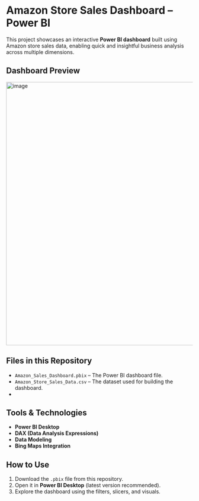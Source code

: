 # Amazon Store Sales Dashboard – Power BI

This project showcases an interactive **Power BI dashboard** built using Amazon store sales data, enabling quick and insightful business analysis across multiple dimensions.  

## Dashboard Preview
<img width="1276" height="709" alt="image" src="https://github.com/user-attachments/assets/ff61dfae-b41c-4412-9ffa-b133825692d9" />

## Files in this Repository
- `Amazon_Sales_Dashboard.pbix` – The Power BI dashboard file.
- `Amazon_Store_Sales_Data.csv` – The dataset used for building the dashboard.
- 
## Tools & Technologies
- **Power BI Desktop**
- **DAX (Data Analysis Expressions)**
- **Data Modeling**
- **Bing Maps Integration**

## How to Use
1. Download the `.pbix` file from this repository.
2. Open it in **Power BI Desktop** (latest version recommended).
3. Explore the dashboard using the filters, slicers, and visuals.
